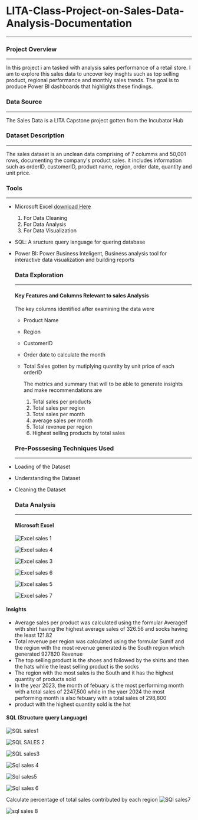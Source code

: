 # LITA-Class-Project-on-Sales-Data-Analysis-Documentation
---
### Project Overview
---
In this project i am tasked with analysis sales performance of a retail store. I am to explore this sales
data to uncover key insghts such as top selling product, regional performance and monthly sales trends. The goal 
is to produce Power BI dashboards that highlights these findings.

### Data Source
---
The Sales Data is a LITA Capstone project gotten from the Incubator Hub 

### Dataset Description
---
The sales dataset is an unclean data comprising of 7 columms and 50,001 rows, documenting the company's
 product sales. it includes information such as orderID, customerID, product name, region, order date, quantity and unit price.

 ### Tools
 ---
 - Microsoft Excel [download Here](https://www.microsoft.com)
    1. For Data Cleaning
    2. For Data Analysis
    3. For Data Visualization
- SQL: A sructure query language for quering database
- Power BI: Power Business Inteligent, Business analysis tool for interactive data visualization and building reports

  ### Data Exploration
  ---
  #### Key Features and Columns Relevant to sales Analysis
  The key columns identified after examining the data were
  - Product Name
  - Region
  - CustomerID
  - Order date to calculate the month
  - Total Sales gotten by mutiplying quantity by unit price of each orderID

    The metrics and summary that will to be able to generate insights and make recommendations are
      1. Total sales per products
      2. Total sales per region
      3. Total sales per month
      4. average sales per month
      5. Total revenue per region
      6. Highest selling products by total sales

   ### Pre-Posssesing Techniques Used
   ---
- Loading of the Dataset
- Understanding the Dataset
- Cleaning the Dataset

  ### Data Analysis
  ---
  #### Microsoft Excel

  ![Excel sales 1](https://github.com/user-attachments/assets/b8906a41-7672-44b8-8b73-4c2f297057da)

  ![Excel sales 4](https://github.com/user-attachments/assets/c7deb1e4-ebc6-4b9e-afef-2aba926fbe0b)

  ![Excel sales 3](https://github.com/user-attachments/assets/0a48132d-6a0a-49be-aa40-b2d552fec3ee)

  ![Excel sales 6](https://github.com/user-attachments/assets/b829b09d-d87e-4347-9013-226877a94c4e)

  ![Excel sales 5](https://github.com/user-attachments/assets/e382d045-079d-4682-b70f-649318790f74)

  ![Excel sales 7](https://github.com/user-attachments/assets/0a863f6f-cbe4-47a5-87e7-6342e80b828d)

 #### Insights
 
 - Average sales per product was calculated using the formular Averageif with shirt having the highest average sales of 326.56 and socks having the least 121.82 
 - Total revenue per region was calculated using the formular Sumif and the region with the most revenue generated is the South region which generated 927820 Revenue
 - The top selling product is the shoes and followed by the shirts and then the hats whlie the least selling product is the socks
 - The region with the most sales is the South and it has the highest quantity of products sold
 - In the year 2023, the month of febuary is the most performimg month with a total sales of 2247,500 while in the yaer 2024 the most performing month is also febuary
   with a total sales of 298,800
  - product with the highest quantity sold is the hat

  #### SQL (Structure query Language)

  ![SQL sales1](https://github.com/user-attachments/assets/7dfacfcb-e971-425c-b19a-e3d77aa1a7be)

  ![SQL SALES 2](https://github.com/user-attachments/assets/4b79e918-4c24-463f-9ac6-3609185872fa)

  ![SQL sales3](https://github.com/user-attachments/assets/4c89db6f-a296-4ad6-8932-bdcf37b5138d)

  ![Sql sales 4](https://github.com/user-attachments/assets/bc8e928e-09d0-47da-8b04-43585b4eb5c3)

  ![Sql sales5](https://github.com/user-attachments/assets/4354a868-1889-40b6-89d7-1fee48dee404)

  ![Sql sales 6](https://github.com/user-attachments/assets/83f4ef8a-7bf7-4d5a-bde8-991552181bd1)

  Calculate percentage of total sales contributed by each region
  ![SQl sales7](https://github.com/user-attachments/assets/4b8a951b-96c3-4b6b-8644-d5532d496747)

  ![sql sales 8](https://github.com/user-attachments/assets/fbfddee9-0b89-4293-a84a-af90d8535902)







